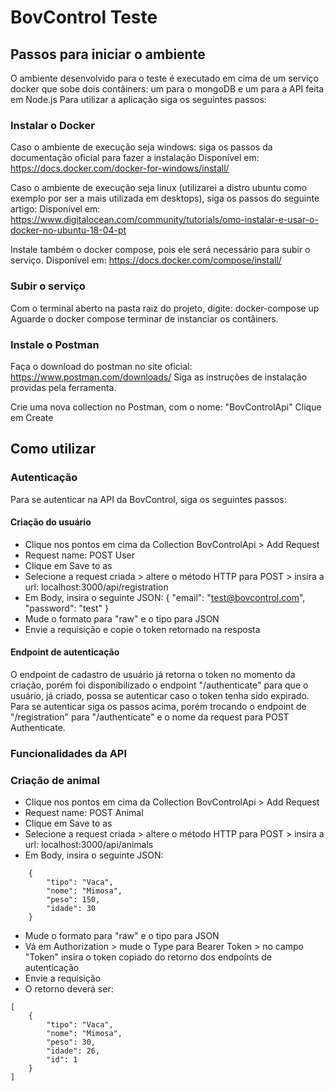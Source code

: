 # BovControl Teste
## Passos para iniciar o ambiente

O ambiente desenvolvido para o teste é executado em cima de um serviço docker que sobe dois contâiners: um para o mongoDB e um para a API feita em Node.js
Para utilizar a aplicação siga os seguintes passos:

### Instalar o Docker

Caso o ambiente de execução seja windows: siga os passos da documentação oficial para fazer a instalação
Disponível em: https://docs.docker.com/docker-for-windows/install/

Caso o ambiente de execução seja linux (utilizarei a distro ubuntu como exemplo por ser a mais utilizada em desktops), siga os passos do seguinte artigo:
Disponível em: https://www.digitalocean.com/community/tutorials/omo-instalar-e-usar-o-docker-no-ubuntu-18-04-pt

Instale também o docker compose, pois ele será necessário para subir o serviço.
Disponível em: https://docs.docker.com/compose/install/

### Subir o serviço

Com o terminal aberto na pasta raiz do projeto, digite: docker-compose up
Aguarde o docker compose terminar de instanciar os contâiners.

### Instale o Postman

Faça o download do postman no site oficial: https://www.postman.com/downloads/
Siga as instruções de instalação providas pela ferramenta.

Crie uma nova collection no Postman, com o nome: "BovControlApi"
Clique em Create

## Como utilizar

### Autenticação

Para se autenticar na API da BovControl, siga os seguintes passos:

#### Criação do usuário

- Clique nos pontos em cima da Collection BovControlApi > Add Request
- Request name: POST User
- Clique em Save to as
- Selecione a request criada > altere o método HTTP para POST > insira a url: localhost:3000/api/registration
- Em Body, insira o seguinte JSON:
    {
	    "email": "test@bovcontrol.com",
	    "password": "test"
    }
- Mude o formato para "raw" e o tipo para JSON
- Envie a requisição e copie o token retornado na resposta

#### Endpoint de autenticação

O endpoint de cadastro de usuário já retorna o token no momento da criação, porém foi disponibilizado o endpoint "/authenticate" para que o usuário, já criado, possa se autenticar caso o token tenha sido expirado.
Para se autenticar siga os passos acima, porém trocando o endpoint de "/registration" para "/authenticate" e o nome da request para POST Authenticate.

### Funcionalidades da API

### Criação de animal

- Clique nos pontos em cima da Collection BovControlApi > Add Request
- Request name: POST Animal
- Clique em Save to as
- Selecione a request criada > altere o método HTTP para POST > insira a url: localhost:3000/api/animals
- Em Body, insira o seguinte JSON:
```
    {
        "tipo": "Vaca",
        "nome": "Mimosa",
        "peso": 150,
        "idade": 30
    }
```
- Mude o formato para "raw" e o tipo para JSON
- Vá em Authorization > mude o Type para Bearer Token > no campo "Token" insira o token copiado do retorno dos endpoints de autenticação
- Envie a requisição
- O retorno deverá ser:
``` 
[
    {
        "tipo": "Vaca",
        "nome": "Mimosa",
        "peso": 30,
        "idade": 26,
        "id": 1
    }
]
```